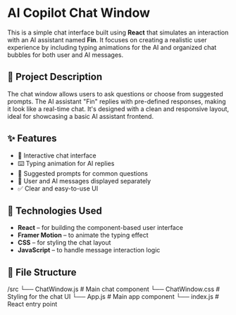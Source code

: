 # AI Copilot Chat Window

This is a simple chat interface built using **React** that simulates an interaction with an AI assistant named **Fin**. It focuses on creating a realistic user experience by including typing animations for the AI and organized chat bubbles for both user and AI messages.

## 📌 Project Description

The chat window allows users to ask questions or choose from suggested prompts. The AI assistant "Fin" replies with pre-defined responses, making it look like a real-time chat. It's designed with a clean and responsive layout, ideal for showcasing a basic AI assistant frontend.

## ✨ Features

- 💬 Interactive chat interface
- ⌨️ Typing animation for AI replies
- 📄 Suggested prompts for common questions
- 👤 User and AI messages displayed separately
- ✅ Clear and easy-to-use UI

## 🔧 Technologies Used

- **React** – for building the component-based user interface
- **Framer Motion** – to animate the typing effect
- **CSS** – for styling the chat layout
- **JavaScript** – to handle message interaction logic

## 📁 File Structure
/src
└── ChatWindow.js # Main chat component
└── ChatWindow.css # Styling for the chat UI
└── App.js # Main app component
└── index.js # React entry point

